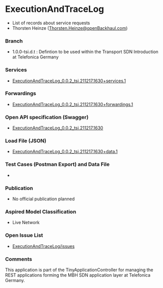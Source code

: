 # ExecutionAndTraceLog
- List of records about service requests
- Thorsten Heinze (Thorsten.Heinze@openBackhaul.com)

### Branch
- 1.0.0-tsi.d.t : Defintion to be used within the Transport SDN Introduction at Telefonica Germany

### Services
- [ExecutionAndTraceLog_0.0.2_tsi.211217.1630+services.1](./ExecutionAndTraceLog_0.0.2_tsi.211217.1630+services.1.xlsx)

### Forwardings
- [ExecutionAndTraceLog_0.0.2_tsi.211217.1630+forwardings.1](./ExecutionAndTraceLog_0.0.2_tsi.211217.1630+forwardings.1.xlsx)

### Open API specification (Swagger)
- [ExecutionAndTraceLog_0.0.2_tsi.211217.1630](ExecutionAndTraceLog_0.0.2_tsi.211217.1630.yaml)

### Load File (JSON)
- [ExecutionAndTraceLog_0.0.2_tsi.211217.1630+data.1](ExecutionAndTraceLog_0.0.2_tsi.211217.1630+data.1.json)

### Test Cases (Postman Export) and Data File
- 

### Publication
- No official publication planned

### Aspired Model Classification
- Live Network

### Open Issue List
- [ExecutionAndTraceLog/issues](../../issues)

### Comments
This application is part of the TinyApplicationController for managing the REST applications forming the MBH SDN application layer at Telefonica Germany.
